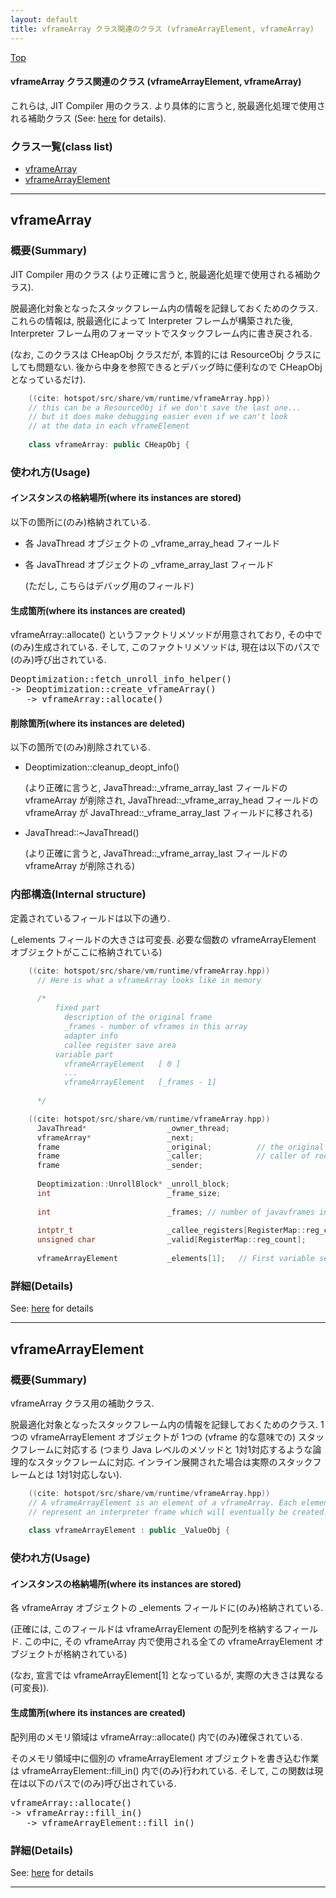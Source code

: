 ```yaml
---
layout: default
title: vframeArray クラス関連のクラス (vframeArrayElement, vframeArray)
---
```

[Top](../index.html)

#### vframeArray クラス関連のクラス (vframeArrayElement, vframeArray)

これらは, JIT Compiler 用のクラス.
より具体的に言うと, 脱最適化処理で使用される補助クラス (See: [here](no3420xYb.html) for details).


### クラス一覧(class list)

  * [vframeArray](#nocNLsML40)
  * [vframeArrayElement](#nokk4OAt4F)


---
## <a name="nocNLsML40" id="nocNLsML40">vframeArray</a>

### 概要(Summary)
JIT Compiler 用のクラス (より正確に言うと, 脱最適化処理で使用される補助クラス).

脱最適化対象となったスタックフレーム内の情報を記録しておくためのクラス.
これらの情報は, 脱最適化によって Interpreter フレームが構築された後, 
Interpreter フレーム用のフォーマットでスタックフレーム内に書き戻される.

(なお, このクラスは CHeapObj クラスだが, 本質的には ResourceObj クラスにしても問題ない.
後から中身を参照できるとデバッグ時に便利なので CHeapObj となっているだけ).


```cpp
    ((cite: hotspot/src/share/vm/runtime/vframeArray.hpp))
    // this can be a ResourceObj if we don't save the last one...
    // but it does make debugging easier even if we can't look
    // at the data in each vframeElement
    
    class vframeArray: public CHeapObj {
```

### 使われ方(Usage)
#### インスタンスの格納場所(where its instances are stored)
以下の箇所に(のみ)格納されている.

* 各 JavaThread オブジェクトの _vframe_array_head フィールド

* 各 JavaThread オブジェクトの _vframe_array_last フィールド
  
  (ただし, こちらはデバッグ用のフィールド)

#### 生成箇所(where its instances are created)
vframeArray::allocate() というファクトリメソッドが用意されており, その中で(のみ)生成されている.
そして, このファクトリメソッドは, 現在は以下のパスで(のみ)呼び出されている.

<div class="flow-abst"><pre>
Deoptimization::fetch_unroll_info_helper()
-&gt; Deoptimization::create_vframeArray()
   -&gt; vframeArray::allocate()
</pre></div>

#### 削除箇所(where its instances are deleted)
以下の箇所で(のみ)削除されている.

* Deoptimization::cleanup_deopt_info()
  
  (より正確に言うと, JavaThread::_vframe_array_last フィールドの vframeArray が削除され, 
  JavaThread::_vframe_array_head フィールドの vframeArray が JavaThread::_vframe_array_last フィールドに移される)

* JavaThread::~JavaThread()
  
  (より正確に言うと, JavaThread::_vframe_array_last フィールドの vframeArray が削除される)

### 内部構造(Internal structure)
定義されているフィールドは以下の通り.

(_elements フィールドの大きさは可変長. 必要な個数の vframeArrayElement オブジェクトがここに格納されている)


```cpp
    ((cite: hotspot/src/share/vm/runtime/vframeArray.hpp))
      // Here is what a vframeArray looks like in memory
    
      /*
          fixed part
            description of the original frame
            _frames - number of vframes in this array
            adapter info
            callee register save area
          variable part
            vframeArrayElement   [ 0 ]
            ...
            vframeArrayElement   [_frames - 1]
    
      */
```


```cpp
    ((cite: hotspot/src/share/vm/runtime/vframeArray.hpp))
      JavaThread*                  _owner_thread;
      vframeArray*                 _next;
      frame                        _original;          // the original frame of the deoptee
      frame                        _caller;            // caller of root frame in vframeArray
      frame                        _sender;
    
      Deoptimization::UnrollBlock* _unroll_block;
      int                          _frame_size;
    
      int                          _frames; // number of javavframes in the array (does not count any adapter)
    
      intptr_t                     _callee_registers[RegisterMap::reg_count];
      unsigned char                _valid[RegisterMap::reg_count];
    
      vframeArrayElement           _elements[1];   // First variable section.
```




### 詳細(Details)
See: [here](../doxygen/classvframeArray.html) for details

---
## <a name="nokk4OAt4F" id="nokk4OAt4F">vframeArrayElement</a>

### 概要(Summary)
vframeArray クラス用の補助クラス.

脱最適化対象となったスタックフレーム内の情報を記録しておくためのクラス.
1つの vframeArrayElement オブジェクトが 1つの (vframe 的な意味での) スタックフレームに対応する
(つまり Java レベルのメソッドと 1対1対応するような論理的なスタックフレームに対応. 
 インライン展開された場合は実際のスタックフレームとは 1対1対応しない).


```cpp
    ((cite: hotspot/src/share/vm/runtime/vframeArray.hpp))
    // A vframeArrayElement is an element of a vframeArray. Each element
    // represent an interpreter frame which will eventually be created.
    
    class vframeArrayElement : public _ValueObj {
```

### 使われ方(Usage)
#### インスタンスの格納場所(where its instances are stored)
各 vframeArray オブジェクトの _elements フィールドに(のみ)格納されている.

(正確には, このフィールドは vframeArrayElement の配列を格納するフィールド.
この中に, その vframeArray 内で使用される全ての vframeArrayElement オブジェクトが格納されている)

(なお, 宣言では vframeArrayElement[1] となっているが, 実際の大きさは異なる(可変長)).

#### 生成箇所(where its instances are created)
配列用のメモリ領域は vframeArray::allocate() 内で(のみ)確保されている. 

そのメモリ領域中に個別の vframeArrayElement オブジェクトを書き込む作業は vframeArrayElement::fill_in() 内で(のみ)行われている.
そして, この関数は現在は以下のパスで(のみ)呼び出されている.

<div class="flow-abst"><pre>
vframeArray::allocate()
-&gt; vframeArray::fill_in()
   -&gt; vframeArrayElement::fill_in()
</pre></div>




### 詳細(Details)
See: [here](../doxygen/classvframeArrayElement.html) for details

---
